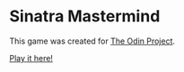 # Sinatra Mastermind

This game was created for [The Odin Project](https://www.theodinproject.com/courses/ruby-on-rails/lessons/sinatra-project). 

[Play it here!](https://sleepy-island-52915.herokuapp.com/)
